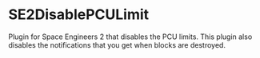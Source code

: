 # SE2DisablePCULimit
Plugin for Space Engineers 2 that disables the PCU limits. This plugin also disables the notifications that you get when blocks are destroyed.
